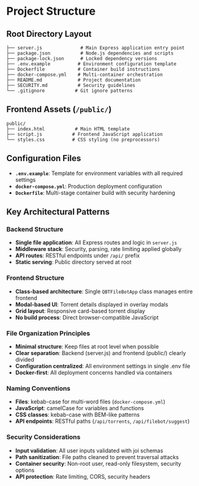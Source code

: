 # Project Structure

## Root Directory Layout
```
├── server.js              # Main Express application entry point
├── package.json           # Node.js dependencies and scripts
├── package-lock.json      # Locked dependency versions
├── .env.example          # Environment configuration template
├── Dockerfile            # Container build instructions
├── docker-compose.yml    # Multi-container orchestration
├── README.md             # Project documentation
├── SECURITY.md           # Security guidelines
└── .gitignore           # Git ignore patterns
```

## Frontend Assets (`/public/`)
```
public/
├── index.html           # Main HTML template
├── script.js           # Frontend JavaScript application
└── styles.css          # CSS styling (no preprocessors)
```

## Configuration Files
- **`.env.example`**: Template for environment variables with all required settings
- **`docker-compose.yml`**: Production deployment configuration
- **`Dockerfile`**: Multi-stage container build with security hardening

## Key Architectural Patterns

### Backend Structure
- **Single file application**: All Express routes and logic in `server.js`
- **Middleware stack**: Security, parsing, rate limiting applied globally
- **API routes**: RESTful endpoints under `/api/` prefix
- **Static serving**: Public directory served at root

### Frontend Structure
- **Class-based architecture**: Single `QBTFileBotApp` class manages entire frontend
- **Modal-based UI**: Torrent details displayed in overlay modals
- **Grid layout**: Responsive card-based torrent display
- **No build process**: Direct browser-compatible JavaScript

### File Organization Principles
- **Minimal structure**: Keep files at root level when possible
- **Clear separation**: Backend (server.js) and frontend (public/) clearly divided
- **Configuration centralized**: All environment settings in single .env file
- **Docker-first**: All deployment concerns handled via containers

### Naming Conventions
- **Files**: kebab-case for multi-word files (`docker-compose.yml`)
- **JavaScript**: camelCase for variables and functions
- **CSS classes**: kebab-case with BEM-like patterns
- **API endpoints**: RESTful paths (`/api/torrents`, `/api/filebot/suggest`)

### Security Considerations
- **Input validation**: All user inputs validated with joi schemas
- **Path sanitization**: File paths cleaned to prevent traversal attacks
- **Container security**: Non-root user, read-only filesystem, security options
- **API protection**: Rate limiting, CORS, security headers